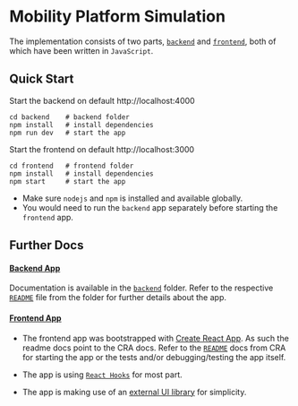 # Mobility Platform Simulation

The implementation consists of two parts, [`backend`](./backend/) and [`frontend`](./frontend/), both of which have been written in `JavaScript`.

## Quick Start

Start the backend on default http://localhost:4000

```shell
cd backend    # backend folder
npm install   # install dependencies
npm run dev   # start the app
```

Start the frontend on default http://localhost:3000

```shell
cd frontend   # frontend folder
npm install   # install dependencies
npm start     # start the app
```

- Make sure `nodejs` and `npm` is installed and available globally.
- You would need to run the `backend` app separately before starting the `frontend` app.

## Further Docs

#### [Backend App](./backend/README.md)

Documentation is available in the [`backend`](./backend) folder. Refer to the respective [`README`](./backend/README.md) file from the folder for further details about the app.

#### [Frontend App](./frontend/README.md)

- The frontend app was bootstrapped with [Create React App](https://github.com/facebook/create-react-app). As such the readme docs point to the CRA docs. Refer to the [`README`](./frontend/README.md) docs from CRA for starting the app or the tests and/or debugging/testing the app itself.

- The app is using [`React Hooks`](https://reactjs.org/docs/hooks-intro.html) for most part.

- The app is making use of an [external UI library](https://material-ui.com/) for simplicity.
